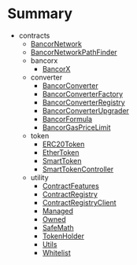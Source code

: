 # Summary
* contracts
  * [BancorNetwork](contracts/BancorNetwork.md)
  * [BancorNetworkPathFinder](contracts/BancorNetworkPathFinder.md)
  * bancorx
    * [BancorX](contracts/bancorx/BancorX.md)
  * converter
    * [BancorConverter](contracts/converter/BancorConverter.md)
    * [BancorConverterFactory](contracts/converter/BancorConverterFactory.md)
    * [BancorConverterRegistry](contracts/converter/BancorConverterRegistry.md)
    * [BancorConverterUpgrader](contracts/converter/BancorConverterUpgrader.md)
    * [BancorFormula](contracts/converter/BancorFormula.md)
    * [BancorGasPriceLimit](contracts/converter/BancorGasPriceLimit.md)
  * token
    * [ERC20Token](contracts/token/ERC20Token.md)
    * [EtherToken](contracts/token/EtherToken.md)
    * [SmartToken](contracts/token/SmartToken.md)
    * [SmartTokenController](contracts/token/SmartTokenController.md)
  * utility
    * [ContractFeatures](contracts/utility/ContractFeatures.md)
    * [ContractRegistry](contracts/utility/ContractRegistry.md)
    * [ContractRegistryClient](contracts/utility/ContractRegistryClient.md)
    * [Managed](contracts/utility/Managed.md)
    * [Owned](contracts/utility/Owned.md)
    * [SafeMath](contracts/utility/SafeMath.md)
    * [TokenHolder](contracts/utility/TokenHolder.md)
    * [Utils](contracts/utility/Utils.md)
    * [Whitelist](contracts/utility/Whitelist.md)
